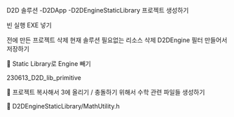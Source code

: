 D2D 솔루션 -D2DApp -D2DEngineStaticLibrary 프로젝트 생성하기

빈 실행 EXE 넣기

전에 만든 프로젝트 삭제
현재 솔루션 필요없는 리소스 삭제
D2DEngine 필터 만들어서 저장하기

🔨 Static Library로 Engine 빼기

230613_D2D_lib_primitive

🚧 프로젝트 복사해서 3에 올리기 / 충돌하기 위해서 수학 관련 파일들 생성하기

🚧 D2DEngineStaticLibrary/MathUtility.h

